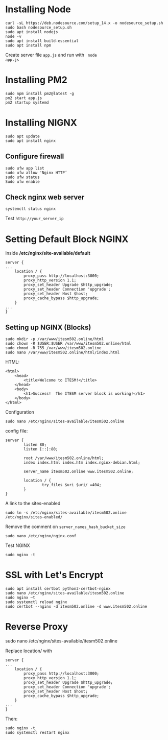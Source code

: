 # Installing Node

    curl -sL https://deb.nodesource.com/setup_14.x -o nodesource_setup.sh
    sudo bash nodesource_setup.sh
    sudo apt install nodejs
    node -v
    sudo apt install build-essential
    sudo apt install npm

Create server file <code>app.js</code> and run with <code> node app.js </code>

# Installing PM2

    sudo npm install pm2@latest -g
    pm2 start app.js
    pm2 startup systemd

# Installing NIGNX

    sudo apt update
    sudo apt install nginx

## Configure firewall
    sudo ufw app list
    sudo ufw allow 'Nginx HTTP’
    sudo ufw status
    Sudo ufw enable
    
## Check nginx web server
    systemctl status nginx

Test <code>http://your_server_ip</code>

# Setting Default Block NGINX

Inside **/etc/nginx/site-available/default**

    server {
    ...
        location / {
            proxy_pass http://localhost:3000;
            proxy_http_version 1.1;
            proxy_set_header Upgrade $http_upgrade;
            proxy_set_header Connection 'upgrade';
            proxy_set_header Host $host;
            proxy_cache_bypass $http_upgrade;
        }
    ...
    }


## Setting up NGINX (Blocks)

    sudo mkdir -p /var/www/itesm502.online/html
    sudo chown -R $USER:$USER /var/www/itesm502.online/html
    sudo chmod -R 755 /var/www/itesm502.online
    sudo nano /var/www/itesm502.online/html/index.html

HTML:

    <html>
        <head>
            <title>Welcome to ITESM!</title>
        </head>
        <body>
            <h1>Success!  The ITESM server block is working!</h1>
        </body>
    </html>

Configuration

    sudo nano /etc/nginx/sites-available/itesm502.online

config file:

    server {
            listen 80;
            listen [::]:80;

            root /var/www/itesm502.online/html;
            index index.html index.htm index.nginx-debian.html;

            server_name itesm502.online www.itesm502.online;

            location / {
                    try_files $uri $uri/ =404;
            }
    }

A link to the sites-enabled

    sudo ln -s /etc/nginx/sites-available/itesm502.online /etc/nginx/sites-enabled/

Remove the comment on <code>server_names_hash_bucket_size</code>

    sudo nano /etc/nginx/nginx.conf

Test NGINX

    sudo nginx -t

# SSL with Let's Encrypt

    sudo apt install certbot python3-certbot-nginx
    sudo nano /etc/nginx/sites-available/itesm502.online
    sudo nginx –t
    sudo systemctl reload nginx
    sudo certbot --nginx -d itesm502.online -d www.itesm502.online

# Reverse Proxy

sudo nano /etc/nginx/sites-available/itesm502.online

Replace location/ with

    server {
    ...
        location / {
            proxy_pass http://localhost:3000;
            proxy_http_version 1.1;
            proxy_set_header Upgrade $http_upgrade;
            proxy_set_header Connection 'upgrade';
            proxy_set_header Host $host;
            proxy_cache_bypass $http_upgrade;
        }
    ...
    }


Then:

    sudo nginx -t
    sudo systemctl restart nginx
